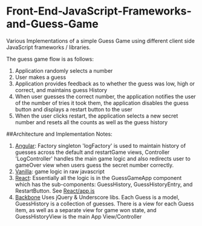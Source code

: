 # Front-End-JavaScript-Frameworks-and-Guess-Game
Various Implementations of a simple Guess Game using different client side JavaScript frameworks / libraries.

The guess game flow is as follows:
<ol>
<li>Application randomly selects a number</li>
<li>User makes a guess</li>
<li>Application provides feedback as to whether the guess was low, high or correct, and maintains guess History</li>
<li>When user guesses the correct number, the application notifies the user of the number of tries it took them, the application disables the guess button and displays a restart button to the user </li>
<li>When the user clicks restart, the application selects a new secret number and resets all the counts as well as the guess history</li>
</ol>
 
##Architecture and Implementation Notes:
<ol>
<li><a href='Angular'>Angular</a>: Factory singleton 'logFactory' is used to maintain history of guesses across the default and restartGame views, Controller 'LogController' handles the main game logic and also redirects user to gameOver view when users guess the secret number correctly.</li>
<li><a href='Vanilla'>Vanilla</a>: game logic in raw javascript</li>
<li><a href='React'>React</a>: Essentially all the logic is in the GuessGameApp component which has the sub-components: GuessHistory, GuessHistoryEntry, and RestartButton. See <a href='React/app.js'>React/app.js</a></li>
<li><a href='Backbone'>Backbone</a> Uses jQuery & Underscore libs. Each Guess is a model, GuessHistory is a collection of guesses. There is a view for each Guess item, as well as a separate view for game won state, and GuessHistoryView is the main App View/Controller</li>
</ol>
